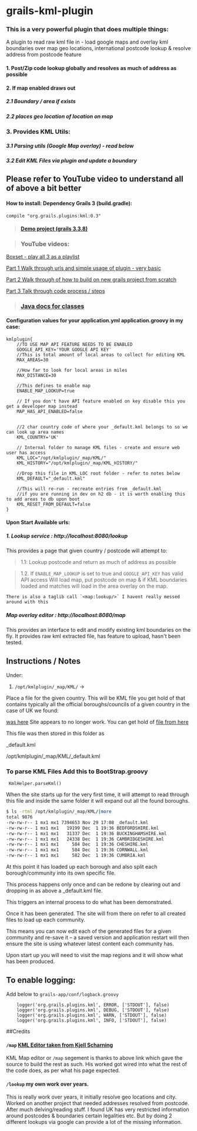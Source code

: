 # grails-kml-plugin

### This is a very powerful plugin that does multiple things:
A plugin to read raw kml file in - load google maps and overlay kml boundaries over map geo locations, international postcode lookup &amp; resolve address from postcode feature


#### 1. Post/Zip code lookup globally and resolves as much of address as possible

#### 2. If map enabled draws out 
##### 2.1 Boundary / area if exists 
##### 2.2 places geo location of location on map

### 3. Provides KML Utils:
##### 3.1 Parsing utils (Google Map overlay) - read below
##### 3.2 Edit KML Files via plugin and update a boundary 

## Please refer to YouTube video to understand all of above a bit better


#### How to install:  Dependency Grails 3 (build.gradle):
 ```
 compile "org.grails.plugins:kml:0.3"
```

> #### [Demo project (grails 3.3.8)](https://github.com/vahidhedayati/grailskml-test)
 
> ### YouTube videos:
>
  [Boxset - play all 3 as a playlist](https://www.youtube.com/watch?v=m4ecgmGn4UA&list=PLfZr1vB6p8XLgSCO-JuROPjozcotad1Pt)
  
  [Part 1 Walk through urls and simple usage of plugin - very basic](https://youtu.be/m4ecgmGn4UA)
  
  [Part 2 Walk through of how to build on new grails project from scratch](https://youtu.be/PA_O4xLGEkc)
  
  [Part 3 Talk through code process / steps](https://youtu.be/DQPkME4uGRs)
  
  
> ### [Java docs for classes](https://vahidhedayati.github.io/grails-kml-map-plugin/)

#### Configuration values for your application.yml application.groovy in my case:

```
kmlplugin{
    //TO USE MAP API FEATURE NEEDS TO BE ENABLED
    GOOGLE_API_KEY='YOUR GOOGLE API KEY'
    //This is total amount of local areas to collect for editing KML  
    MAX_AREAS=30

    //How far to look for local areas in miles
    MAX_DISTANCE=30

    //This defines to enable map
    ENABLE_MAP_LOOKUP=true

    // If you don't have API feature enabled on key disable this you get a developer map instead
    MAP_HAS_API_ENABLED=false

  
    //2 char country code of where your _default.kml belongs to so we can look up area names
    KML_COUNTRY='UK'

    // Internal folder to manage KML files - create and ensure web user has access
    KML_LOC="/opt/kmlplugin/_map/KML/"
    KML_HISTORY="/opt/kmlplugin/_map/KML_HISTORY/"

    //Drop this file in KML_LOC root folder - refer to notes below
    KML_DEFAULT="_default.kml"

    //This will re-run - recreate entries from _default.kml
    //if you are running in dev on h2 db - it is worth enabling this to add areas to db upon boot
    KML_RESET_FROM_DEFAULT=false
}
```


#### Upon Start Available urls:

##### 1. Lookup service : http://localhost:8080/lookup

This provides a page that given country / postcode will attempt to:
 >1.1: Lookup postcode and return as much of address as possible 

 >1.2. If `ENABLE_MAP_LOOKUP` is set to true and `GOOGLE_API_KEY` has valid API access 
    Will load map, put postcode on map 
    & if KML boundaries loaded and matches will load in the area overlay on the map.
    
    There is also a taglib call `<map:lookup/>` I havent really messed around with this
    
##### Map overlay editor :  http://localhost:8080/map

This provides an interface to edit and modify existing kml boundaries on the fly. 
It provides raw kml extracted file, has feature to upload, hasn't been tested.




Instructions / Notes 
----------
Under:


1. `/opt/kmlplugin/_map/KML/` ->

Place a file for the given country. This will be KML file you get hold of that contains typically all the official boroughs/councils of a given country in the case of UK we found:

[was here](http://www.nemezisproject.co.uk/2012/05/20/google-maps-api-uk-local-council-overlay-boundaries-kml/)
Site appears to no longer work. You can get hold of [file from here](https://github.com/vahidhedayati/grailskml-test/tree/master/DOWNLOADS)  

This file was then stored in this folder as 

_default.kml


/opt/kmlplugin/_map/KML/_default.kml


### To parse KML Files  Add this to BootStrap.groovy

```
 KmlHelper.parseKml()
```


 
When the site starts up for the very first time, it will attempt to read through this file and inside the same folder it will expand out all the found boroughs.

```bash
$ ls -rtml /opt/kmlplugin/_map/KML/|more
total 9876
-rw-rw-r-- 1 mx1 mx1 7394653 Nov 29 17:08 _default.kml
-rw-rw-r-- 1 mx1 mx1   19199 Dec  1 19:36 BEDFORDSHIRE.kml
-rw-rw-r-- 1 mx1 mx1   31337 Dec  1 19:36 BUCKINGHAMSHIRE.kml
-rw-rw-r-- 1 mx1 mx1   24338 Dec  1 19:36 CAMBRIDGESHIRE.kml
-rw-rw-r-- 1 mx1 mx1     584 Dec  1 19:36 CHESHIRE.kml
-rw-rw-r-- 1 mx1 mx1     584 Dec  1 19:36 CORNWALL.kml
-rw-rw-r-- 1 mx1 mx1     582 Dec  1 19:36 CUMBRIA.kml
```

At this point it has loaded up each borough and also split each borough/community into its own specific file.

This process happens only once and can be redone by clearing out and dropping in as above a _default.kml file.

This triggers an internal process to do what has been demonstrated.

Once it has been generated. The site will from there on refer to all created files to load up each community.

This means you can now edit each of the generated files for a given community and re-save it – a saved version and application restart will then ensure the site is using whatever latest content each community has.

Upon start up you will need to visit the  map regions and it will show what has been produced.


## To enable logging: 
Add below to `grails-app/conf/logback.groovy`
```
    logger('org.grails.plugins.kml', ERROR, ['STDOUT'], false)
    logger('org.grails.plugins.kml', DEBUG, ['STDOUT'], false)
    logger('org.grails.plugins.kml', WARN, ['STDOUT'], false)
    logger('org.grails.plugins.kml', INFO, ['STDOUT'], false)
```


##Credits
#### `/map` [KML Editor taken from Kjell Scharning](http://www.birdtheme.org/useful/editkmlfilev3.php)
KML Map editor or `/map` segement is thanks to above link which gave the source to build the rest as such.
His worked got wired into what the rest of the code does, as per what his page expected.  

#### `/lookup` my own work over years.
This is really work over years, it initially resolve geo locations and city. Worked on another project that needed
addresses resolved from postcode. After much delving/reading stuff. I found UK has very restricted information 
around postcodes & boundaries certain legalities etc. 
But by doing 2 different lookups via google can provide a lot of the missing information.


 
